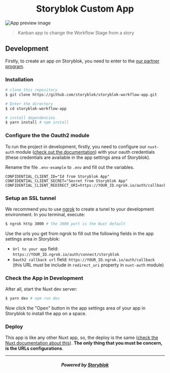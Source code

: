 <p align="center">
  <h1 align="center">Storyblok Custom App</h1>
</p>

![App preview image](./screenshoot.png)

> Kanban app to change the Workflow Stage from a story

## Development

Firstly, to create an app on Storyblok, you need to enter to the [our partner program](https://www.storyblok.com/partners).

### Installation

``` bash
# clone this repository
$ git clone https://github.com/storyblok/storyblok-workflow-app.git

# Enter the directory
$ cd storyblok-workflow-app

# install dependencies
$ yarn install # npm install
```

### Configure the the Oauth2 module

To run the project in development, firstly, you need to configure our `nuxt-auth` module ([check out the documentation](https://github.com/storyblok/nuxt-auth)) with your oauth credentials (these credentials are available in the app settings area of Storyblok).

Rename the file `.env-example` to `.env` and fill out the variables.

~~~text
CONFIDENTIAL_CLIENT_ID="Id from Storyblok App"
CONFIDENTIAL_CLIENT_SECRET="Secret from Storyblok App"
CONFIDENTIAL_CLIENT_REDIRECT_URI=https://YOUR_ID.ngrok.io/auth/callback
~~~

### Setup an SSL tunnel

We recommend you to use [ngrok](https://ngrok.com/) to create a tunel to your development environment. In you terminal, execute:

```bash
$ ngrok http 3000 # the 3000 port is the Nuxt default
```

Use the urls you get from ngrok to fill out the following fields in the app settings area in Storyblok:

* `Url to your app` field: `https://YOUR_ID.ngrok.io/auth/connect/storyblok`
* `Oauth2 callback url` field: `https://YOUR_ID.ngrok.io/auth/callback` (this URL must be include in `redirect_uri` property in `nuxt-auth` module)

### Check the App in Development

After all, start the Nuxt dev server:

```bash
$ yarn dev # npm run dev
```

Now click the "Open" button in the app settings area of your app in Storyblok to install the app on a space.

### Deploy

This app is like any other Nuxt app, so, the deploy is the same ([check the Nuxt documentation about this](https://nuxtjs.org/guide/commands#production-deployment)). **The only thing that you must be concern, is the URLs configurations**.

---

<p align="center">
  <h5 align="center">Powered by <a href="https://www.storyblok.com/" title="link to the Storyblok website">Storyblok</a></h5>
</p>
